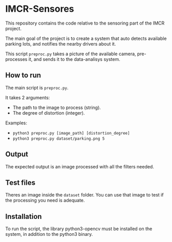 # IMCR-Sensores
This repository contains the code relative to the sensoring part of the IMCR project.

The main goal of the project is to create a system that auto detects available parking lots, and notifies the nearby drivers about it.

This script `preproc.py` takes a picture of the available camera, pre-processes it, and sends it to the data-analisys system.

## How to run

The main script is `preproc.py`.

It takes 2 arguments:
- The path to the image to process (string).
- The degree of distortion (integer).

Examples:
- `python3 preproc.py [image_path] [distortion_degree]`
- `python3 preproc.py dataset/parking.png 5`

## Output
The expected output is an image processed with all the filters needed.

## Test files
Theres an image inside the `dataset` folder.
You can use that image to test if the processing you need is adequate.

## Installation
To run the script, the library python3-opencv must be installed on the system, in addition to the python3 binary.


